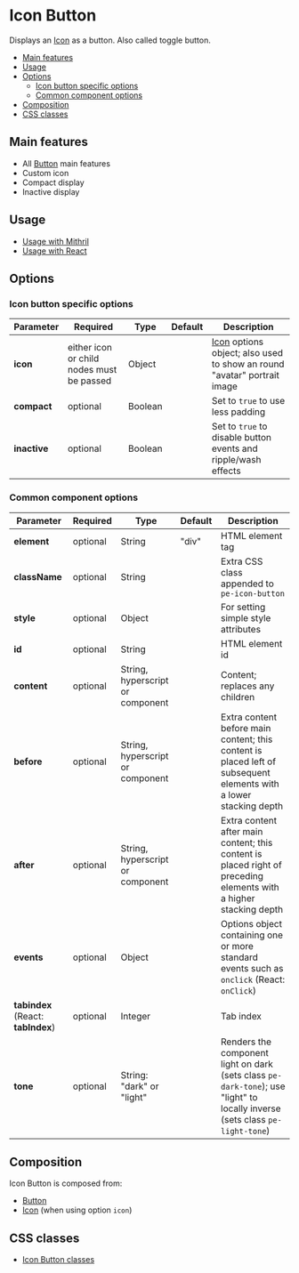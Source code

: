 # Icon Button

Displays an [Icon](icon.md) as a button. Also called toggle button.

<!-- MarkdownTOC autolink="true" autoanchor="true" bracket="round" -->

- [Main features](#main-features)
- [Usage](#usage)
- [Options](#options)
  - [Icon button specific options](#icon-button-specific-options)
  - [Common component options](#common-component-options)
- [Composition](#composition)
- [CSS classes](#css-classes)

<!-- /MarkdownTOC -->

<a name="main-features"></a>
## Main features

* All [Button](button.md) main features
* Custom icon
* Compact display
* Inactive display


<a name="usage"></a>
## Usage

* [Usage with Mithril](mithril/icon-button.md)
* [Usage with React](react/icon-button.md)


<a name="options"></a>
## Options

<a name="icon-button-specific-options"></a>
### Icon button specific options

| **Parameter** |  **Required** | **Type** | **Default** | **Description** |
| ------------- | -------------- | -------- | ----------- | --------------- |
| **icon**      | either icon or child nodes must be passed | Object |  | [Icon](icon.md) options object; also used to show an round "avatar" portrait image |
| **compact**   | optional | Boolean | | Set to `true` to use less padding |
| **inactive** | optional | Boolean | | Set to `true` to disable button events and ripple/wash effects |

<a name="common-component-options"></a>
### Common component options

| **Parameter** |  **Required** | **Type** | **Default** | **Description** |
| ------------- | -------------- | -------- | ----------- | --------------- |
| **element**   | optional | String | "div" | HTML element tag |
| **className** | optional | String |  | Extra CSS class appended to `pe-icon-button` |
| **style**     | optional | Object |       | For setting simple style attributes |
| **id**        | optional | String | | HTML element id |
| **content**   | optional | String, hyperscript or component |  | Content; replaces any children |
| **before**    | optional | String, hyperscript or component | | Extra content before main content; this content is placed left of subsequent elements with a lower stacking depth |
| **after**     | optional | String, hyperscript or component | | Extra content after main content; this content is placed right of preceding elements with a higher stacking depth |
| **events**    | optional | Object | | Options object containing one or more standard events such as `onclick` (React: `onClick`) |
| **tabindex** (React: **tabIndex**)  | optional | Integer | | Tab index |
| **tone**      | optional       | String: "dark" or "light" |  | Renders the component light on dark (sets class `pe-dark-tone`); use "light" to locally inverse (sets class `pe-light-tone`) |


<a name="composition"></a>
## Composition

Icon Button is composed from:

* [Button](button.md)
* [Icon](icon.md) (when using option `icon`)


<a name="css-classes"></a>
## CSS classes

* [Icon Button classes](../../packages/polythene-css-classes/icon-button.js)


